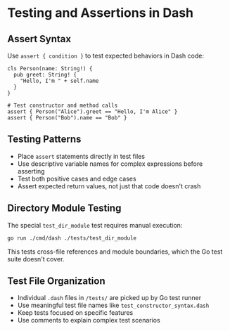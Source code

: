 # Testing and Assertions in Dash

## Assert Syntax
Use `assert { condition }` to test expected behaviors in Dash code:
```dash
cls Person(name: String!) {
  pub greet: String! {
    "Hello, I'm " + self.name
  }
}

# Test constructor and method calls
assert { Person("Alice").greet == "Hello, I'm Alice" }
assert { Person("Bob").name == "Bob" }
```

## Testing Patterns
- Place `assert` statements directly in test files
- Use descriptive variable names for complex expressions before asserting
- Test both positive cases and edge cases
- Assert expected return values, not just that code doesn't crash

## Directory Module Testing
The special `test_dir_module` test requires manual execution:
```bash
go run ./cmd/dash ./tests/test_dir_module
```
This tests cross-file references and module boundaries, which the Go test suite doesn't cover.

## Test File Organization
- Individual `.dash` files in `/tests/` are picked up by Go test runner
- Use meaningful test file names like `test_constructor_syntax.dash`
- Keep tests focused on specific features
- Use comments to explain complex test scenarios